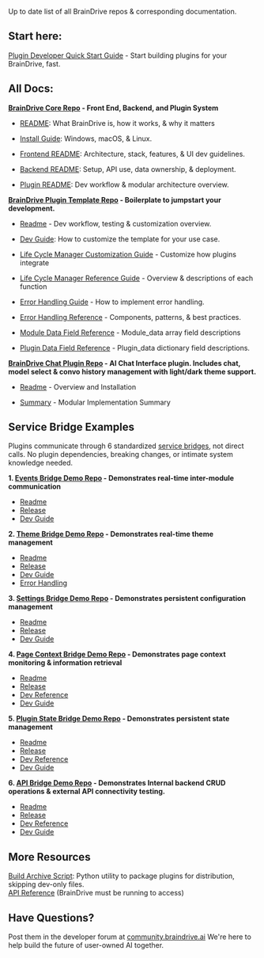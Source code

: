 Up to date list of all BrainDrive repos & corresponding documentation. 

## Start here: 

[Plugin Developer Quick Start Guide](https://github.com/BrainDriveAI/BrainDrive/blob/main/PLUGIN_DEVELOPER_QUICKSTART.md) - Start building plugins for your BrainDrive, fast.

## All Docs:

**[BrainDrive Core Repo](https://github.com/BrainDriveAI/BrainDrive) - Front End, Backend, and Plugin System**

* [README](https://github.com/BrainDriveAI/BrainDrive/blob/main/README.md): What BrainDrive is, how it works, & why it matters

* [Install Guide](https://github.com/BrainDriveAI/BrainDrive/blob/main/INSTALL.md): Windows, macOS, & Linux.

* [Frontend README](https://github.com/BrainDriveAI/BrainDrive/blob/main/frontend/README.md): Architecture, stack, features, & UI dev guidelines.

* [Backend README](https://github.com/BrainDriveAI/BrainDrive/blob/main/backend/README.md): Setup, API use, data ownership, & deployment.

* [Plugin README](https://github.com/BrainDriveAI/BrainDrive/blob/main/plugins/README.md): Dev workflow & modular architecture overview.


**[BrainDrive Plugin Template Repo](https://github.com/BrainDriveAI/PluginTemplate) - Boilerplate to jumpstart your development.**

* [Readme](https://github.com/BrainDriveAI/PluginTemplate/blob/main/README.md) \- Dev workflow, testing & customization overview.

* [Dev Guide](https://github.com/BrainDriveAI/PluginTemplate/blob/main/DEVELOPMENT.md): How to customize the template for your use case.

* [Life Cycle Manager Customization Guide](https://github.com/BrainDriveAI/PluginTemplate/blob/main/references/LIFECYCLE_MANAGER_CUSTOMIZATION_GUIDE.md) \- Customize how plugins integrate 

* [Life Cycle Manager Reference Guide](https://github.com/BrainDriveAI/PluginTemplate/blob/main/references/Lifecycle-Manager-Reference.md) \- Overview & descriptions of each function

* [Error Handling Guide](https://github.com/BrainDriveAI/PluginTemplate/blob/main/DEVELOPER_GUIDE.md) \- How to implement error handling.

* [Error Handling Reference](https://github.com/BrainDriveAI/PluginTemplate/blob/main/ERROR_HANDLING_GUIDE.md) \- Components, patterns, & best practices.

* [Module Data Field Reference](https://github.com/BrainDriveAI/PluginTemplate/blob/main/references/Module-Data-Field-Reference.md) \- Module\_data array field descriptions

* [Plugin Data Field Reference](https://github.com/BrainDriveAI/PluginTemplate/blob/main/references/Plugin-Data-Field-Reference.md) \- Plugin\_data dictionary field descriptions.

**[BrainDrive Chat Plugin Repo](https://github.com/DJJones66/BrainDriveChat/tree/main) - AI Chat Interface plugin. Includes chat, model select & convo history management with light/dark theme support.**

* [Readme](https://github.com/DJJones66/BrainDriveChat/blob/main/README.md) \- Overview and Installation
  
* [Summary](https://github.com/DJJones66/BrainDriveChat/blob/main/PLUGIN_SUMMARY.md) \- Modular Implementation Summary

## Service Bridge Examples

Plugins communicate through 6 standardized [service bridges](https://github.com/BrainDriveAI/DocDrafts/blob/main/Service%20Bridges.md), not direct calls. No plugin dependencies, breaking changes, or intimate system knowledge needed. 

**1. [Events Bridge Demo Repo](https://github.com/DJJones66/ServiceExample_Events) \- Demonstrates real-time inter-module communication**

* [Readme](https://github.com/DJJones66/ServiceExample_Events/blob/main/README.md)  
* [Release](https://github.com/DJJones66/ServiceExample_Events/blob/main/RELEASE.md)   
* [Dev Guide](https://github.com/DJJones66/ServiceExample_Events/blob/main/DEVELOPER_GUIDE.md)

**2. [Theme Bridge Demo Repo](https://github.com/DJJones66/ServiceExample_Theme) \- Demonstrates real-time theme management**

* [Readme](http://ServiceExample_Theme)   
* [Release](https://github.com/DJJones66/ServiceExample_Theme/blob/main/RELEASE.md)   
* [Dev Guide](https://github.com/DJJones66/ServiceExample_Theme/blob/main/DEVELOPER_GUIDE.md)   
* [Error Handling](https://github.com/DJJones66/ServiceExample_Theme/blob/main/ERROR_HANDLING_GUIDE.md)

**3. [Settings Bridge Demo Repo](https://github.com/DJJones66/ServiceExample_Settings) \- Demonstrates persistent configuration management**

* [Readme](https://github.com/DJJones66/ServiceExample_Settings/blob/main/README.md)  
* [Release](https://github.com/DJJones66/ServiceExample_Settings/blob/main/RELEASE.md)  
* [Dev Guide](https://github.com/DJJones66/ServiceExample_Settings/blob/main/DEVELOPER_GUIDE.md)

**4. [Page Context Bridge Demo Repo](https://github.com/DJJones66/ServiceExample_PageContext) \- Demonstrates page context monitoring & information retrieval**

* [Readme](https://github.com/DJJones66/ServiceExample_PageContext/blob/main/README.md)  
* [Release](https://github.com/DJJones66/ServiceExample_PageContext/blob/main/RELEASE.md)  
* [Dev Reference](https://github.com/DJJones66/ServiceExample_PageContext/blob/main/DEVELOPER_GUIDE.md)  
* [Dev Guide](https://github.com/DJJones66/ServiceExample_PageContext/blob/main/DEVELOPMENT.md)

**5. [Plugin State Bridge Demo Repo](https://github.com/DJJones66/ServiceExample_PluginState) \- Demonstrates persistent state management**

* [Readme](https://github.com/DJJones66/ServiceExample_PluginState/blob/main/README.md)  
* [Release](https://github.com/DJJones66/ServiceExample_PluginState/blob/main/RELEASE.md)  
* [Dev Reference](http://DEVELOPER_GUIDE)   
* [Dev Guide](https://github.com/DJJones66/ServiceExample_PluginState/blob/main/DEVELOPMENT.md) 

**6. [API Bridge Demo Repo](https://github.com/DJJones66/ServiceExample_API) \- Demonstrates Internal backend CRUD operations & external API connectivity testing.**

* [Readme](https://github.com/DJJones66/ServiceExample_API/blob/main/README.md)  
* [Release](https://github.com/DJJones66/ServiceExample_API/blob/main/RELEASE.md)  
* [Dev Reference](https://github.com/DJJones66/ServiceExample_API/blob/main/DEVELOPER_GUIDE.md)   
* [Dev Guide](https://github.com/DJJones66/ServiceExample_API/blob/main/DEVELOPMENT.md)

## 

## More Resources

[Build Archive Script](https://github.com/DJJones66/BrainDriveScripts/blob/main/build_archive.py): Python utility to package plugins for distribution, skipping dev-only files.  
[API Reference](http://localhost:8005/api/v1/docs) (BrainDrive must be running to access)

## Have Questions?

Post them in the developer forum at [community.braindrive.ai](community.braindrive.ai) We're here to help build the future of user-owned AI together. 

